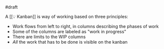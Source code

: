 #draft 

A [[💡 Kanban]] is way of working based on three principles:
- Work flows from left to right, in columns describing the phases of work
- Some of the columns are labeled as "work in progress"
- There are limits to the WIP columns
- *All* the work that has to be done is visible on the kanban